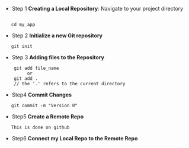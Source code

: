  - Step 1 **Creating a Local Repository**:
 Navigate to your project directory
 ```

    cd my_app
 ```
- Step 2 **Initialize a new Git repository**
 
 ```
    git init
```
- Step 3 **Adding files to the Repository**
```
    git add file_name
         or
    git add .
    // the '.' refers to the current directory
```
- Step4 **Commit Changes**

```
   git commit -m "Version 0"

```
- Step5 **Create a Remote Repo**
```
   This is done on github

```
- Step6 **Connect my Local Repo to the Remote Repo**

```

